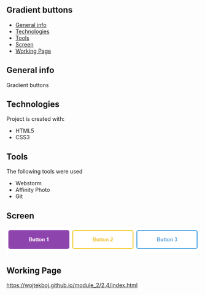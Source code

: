 ## Gradient buttons
* [General info](#general-info)
* [Technologies](#technologies)
* [Tools](#tools)
* [Screen](#screen)
* [Working Page](#working-page)

## General info
Gradient buttons

## Technologies
Project is created with:
* HTML5
* CSS3

## Tools
The following tools were used
* Webstorm
* Affinity Photo
* Git

## Screen 
![Screen](https://github.com/wojtekboj/module_2-2.4/blob/master/images/screencapture.png)

## Working Page
https://wojtekboj.github.io/module_2/2.4/index.html